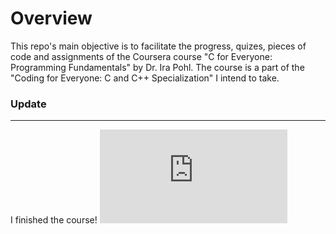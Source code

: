 
# Overview
This repo's main objective is to facilitate the progress, quizes, pieces of code and assignments of the Coursera course "C for Everyone: Programming Fundamentals" by Dr. Ira Pohl.  The course is a part of the "Coding for Everyone: C and C++ Specialization" I intend to take. 


### Update
***
I finished the course! 
![enter image description here](https://github.com/talzich/C-Coursera/blob/main/C%20Course%20Certificate.pdf)

